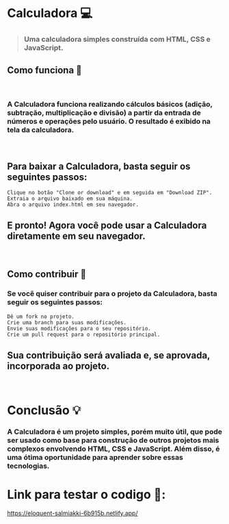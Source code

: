 # Calculadora 💻

> ### <p>Uma calculadora simples construída com HTML, CSS e JavaScript.</p>

## Como funciona 🤔

<br>

### <p>A Calculadora funciona realizando cálculos básicos (adição, subtração, multiplicação e divisão) a partir da entrada de números e operações pelo usuário. O resultado é exibido na tela da calculadora.</p>

<br>

## Para baixar a Calculadora, basta seguir os seguintes passos:

    Clique no botão "Clone or download" e em seguida em "Download ZIP".
    Extraia o arquivo baixado em sua máquina.
    Abra o arquivo index.html em seu navegador.

## E pronto! Agora você pode usar a Calculadora diretamente em seu navegador.

<br>

## Como contribuir 🤝

### <p>Se você quiser contribuir para o projeto da Calculadora, basta seguir os seguintes passos:</p>

    Dê um fork no projeto.
    Crie uma branch para suas modificações.
    Envie suas modificações para o seu repositório.
    Crie um pull request para o repositório principal.

## Sua contribuição será avaliada e, se aprovada, incorporada ao projeto.

<br>

# Conclusão 💡

### <p>A Calculadora é um projeto simples, porém muito útil, que pode ser usado como base para construção de outros projetos mais complexos envolvendo HTML, CSS e JavaScript. Além disso, é uma ótima oportunidade para aprender sobre essas tecnologias.</p>


# Link para testar o codigo 🖖:
https://eloquent-salmiakki-6b915b.netlify.app/
    
